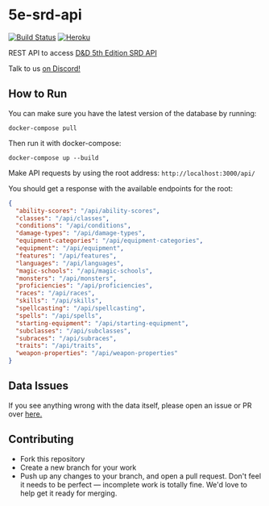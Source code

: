 # 5e-srd-api

[![Build Status](https://travis-ci.com/bagelbits/5e-srd-api.svg?branch=master)](https://travis-ci.com/bagelbits/5e-srd-api)
[![Heroku](https://heroku-badge.herokuapp.com/?app=dnd-5e-srd-api)](https://heroku-badge.herokuapp.com/?app=dnd-5e-srd-api)

REST API to access [D&amp;D 5th Edition SRD API](https://www.dnd5eapi.co/)

Talk to us [on Discord!](https://discord.gg/TQuYTv7/login)

## How to Run

You can make sure you have the latest version of the database by running:

```shell
docker-compose pull
```

Then run it with docker-compose:

```shell
docker-compose up --build
```

Make API requests by using the root address:
`http://localhost:3000/api/`

You should get a response with the available endpoints for the root:

```json
{
  "ability-scores": "/api/ability-scores",
  "classes": "/api/classes",
  "conditions": "/api/conditions",
  "damage-types": "/api/damage-types",
  "equipment-categories": "/api/equipment-categories",
  "equipment": "/api/equipment",
  "features": "/api/features",
  "languages": "/api/languages",
  "magic-schools": "/api/magic-schools",
  "monsters": "/api/monsters",
  "proficiencies": "/api/proficiencies",
  "races": "/api/races",
  "skills": "/api/skills",
  "spellcasting": "/api/spellcasting",
  "spells": "/api/spells",
  "starting-equipment": "/api/starting-equipment",
  "subclasses": "/api/subclasses",
  "subraces": "/api/subraces",
  "traits": "/api/traits",
  "weapon-properties": "/api/weapon-properties"
}
```

## Data Issues

If you see anything wrong with the data itself, please open an issue or PR over [here.](https://github.com/bagelbits/5e-database)

## Contributing

- Fork this repository
- Create a new branch for your work
- Push up any changes to your branch, and open a pull request. Don't feel it needs to be perfect — incomplete work is totally fine. We'd love to help get it ready for merging.
